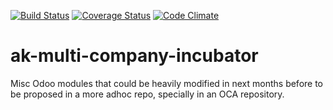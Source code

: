 [![Build Status](https://travis-ci.org/akretion/ak-multi-company-incubator.svg?branch=8.0)](https://travis-ci.org/akretion/ak-multi-company-incubator)
[![Coverage Status](https://coveralls.io/repos/github/akretion/ak-multi-company-incubator/badge.svg?branch=8.0)](https://coveralls.io/github/akretion/ak-multi-company-incubator?branch=8.0)
[![Code Climate](https://codeclimate.com/github/akretion/ak-multi-company-incubator/badges/gpa.svg)](https://codeclimate.com/github/akretion/ak-multi-company-incubator)


ak-multi-company-incubator
==========================

Misc Odoo modules that could be heavily modified in next months before to be
proposed in a more adhoc repo, specially in an OCA repository.
